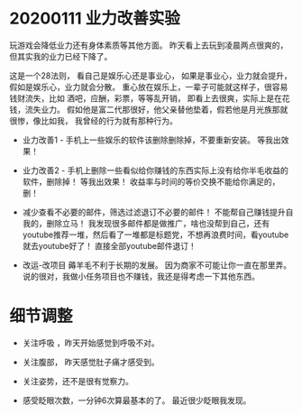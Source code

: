 

# 20200111 业力改善实验

玩游戏会降低业力还有身体素质等其他方面。 昨天看上去玩到凌晨两点很爽的，但其实我的业力已经下降了。 

这是一个28法则， 看自己是娱乐心还是事业心， 如果是事业心，业力就会提升，假如是娱乐心，业力就会分散。   重心放在娱乐上，一辈子可能就这样子，很容易钱财流失，比如 酒吧，应酬，彩票，等等乱开销， 即看上去很爽，实际上是在花钱，流失业力。 假如他是富二代那很好，他父亲替他垫着，假若他是月光族那就很惨，像比如我， 我曾经的行为就有那种行为。

- 业力改善1 - 手机上一些娱乐的软件该删除删除掉，不要重新安装。  等我出效果！

- 业力改善2 - 手机上删除一些看似给你赚钱的东西实际上没有给你半毛收益的软件，删除掉！ 等我出效果！  收益率与时间的等价交换不能给你满足的，删！

- 减少查看不必要的邮件，筛选过滤退订不必要的邮件！ 不能帮自己赚钱提升自我的，删除立马！  我发现很多邮件都是做推广，啥也没帮到自己，还有youtube推荐一堆，然后看了一堆都是标题党，不想再浪费时间，看youtube就去youtube好了！ 直接全部youtube邮件退订！


- 改运-改项目 薅羊毛不利于长期的发展。 因为商家不可能让你一直在那里弄。 说的很对，我做小任务项目也不赚钱，我还是得考虑一下其他东西。 


 
# 细节调整

- 关注呼吸 ，昨天开始感觉到呼吸不对。

- 关注腹部， 昨天感觉肚子痛才感受到。

- 关注姿势，还不是很有觉察力。

- 感受眨眼次数，一分钟6次算最基本的了。  最近很少眨眼我发现。

